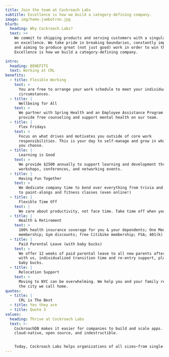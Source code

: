 ```yaml
---
title: Join the team at Cockroach Labs
subtitle: Excellence is how we build a category-defining company.
image: img/home-jumbotron.jpg
blurb:
  heading: Why Cockroach Labs?
  text: >+
    We commit to shipping products and serving customers with a singular focus
    on excellence. We take pride in breaking boundaries, constantly improving,
    and aiming to produce great (not just good) work in order to win the market.
    Excellence is how we build a category-defining company.

intro:
  heading: BENEFITS
  text: Working at CRL
benefits:
  - title: Flexible Working
    text: >
      You are free to arrange your work schedule to meet your individual
      circumstances.
  - title: |
      Wellbeing for All
    text: >
      We partner with Spring Health and an Employee Assistance Program to
      provide free counseling and support mental health on our team.
  - title: |
      Flex Fridays
    text: >
      Focus on what drives and motivates you outside of core work
      responsibilities. This is your day to self-manage and grow in whatever way
      you choose.
  - title: |
      Learning is Good
    text: >
      We provide $2500 annually to support learning and development through
      workshops, conferences, and networking events.
  - title: |
      Having Fun Together
    text: >
      We dedicate company time to bond over everything from trivia and karaoke
      to paint-alongs and fitness classes (even online!)
  - title: |
      Flexible Time Off
    text: |
      We care about productivity, not face time. Take time off when you need it.
  - title: |
      Health & Retirement
    text: >
      100% health insurance coverage for you & your dependents; One Medical
      membership; Gym discounts; free Citibike membership; FSA; 401(k).
  - title: |
      Paid Parental Leave (with baby bucks)
    text: >
      We offer 12 weeks of paid parental leave to all new parents after 30 days
      with us, individualized transition time and re-entry support, plus $500 in
      baby bucks.
  - title: |
      Relocation Support
    text: >
      Moving to NYC can be overwhelming. We help you and your family relocate to
      the city we call home.
quotes:
  - title: |
      CRL is The Best
  - title: Yes they are
  - title: Quote 3
values:
  heading: Thrive at Cockroach Labs
  text: >-
    CockroachDB makes it easier for companies to build and scale apps. We’re
    cloud-native, open source, and indestructible.


    Today, Cockroach Labs helps organizations of all sizes—from single-person startups to multinational enterprises—manage their data seamlessly.
---
```

